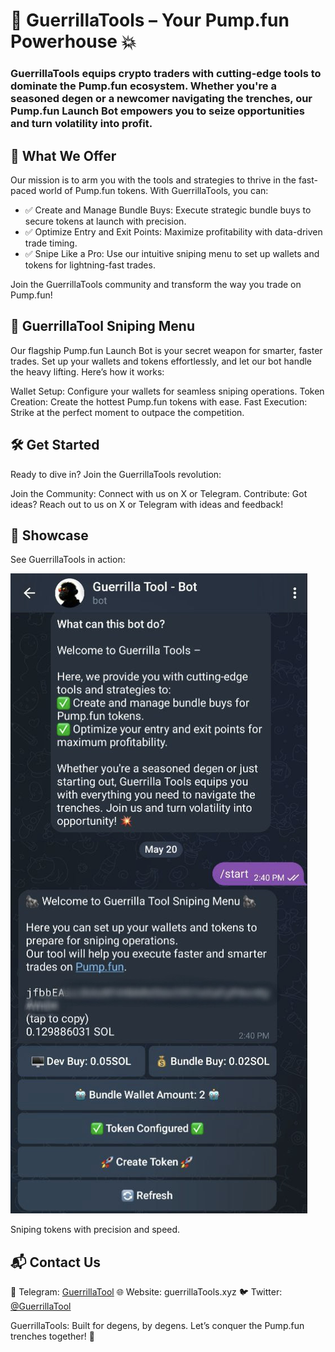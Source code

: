 # 🦍 GuerrillaTools – Your Pump.fun Powerhouse 💥
### GuerrillaTools equips crypto traders with cutting-edge tools to dominate the Pump.fun ecosystem. Whether you're a seasoned degen or a newcomer navigating the trenches, our Pump.fun Launch Bot empowers you to seize opportunities and turn volatility into profit.
## 🚀 What We Offer
Our mission is to arm you with the tools and strategies to thrive in the fast-paced world of Pump.fun tokens. With GuerrillaTools, you can:

+ ✅ Create and Manage Bundle Buys: Execute strategic bundle buys to secure tokens at launch with precision.
+ ✅ Optimize Entry and Exit Points: Maximize profitability with data-driven trade timing.
+ ✅ Snipe Like a Pro: Use our intuitive sniping menu to set up wallets and tokens for lightning-fast trades.

Join the GuerrillaTools community and transform the way you trade on Pump.fun!
## 🦍 GuerrillaTool Sniping Menu
Our flagship Pump.fun Launch Bot is your secret weapon for smarter, faster trades. Set up your wallets and tokens effortlessly, and let our bot handle the heavy lifting. Here’s how it works:

Wallet Setup: Configure your wallets for seamless sniping operations.
Token Creation: Create the hottest Pump.fun tokens with ease.
Fast Execution: Strike at the perfect moment to outpace the competition.

## 🛠️ Get Started
Ready to dive in? Join the GuerrillaTools revolution:

Join the Community: Connect with us on X or Telegram.
Contribute: Got ideas? Reach out to us on X or Telegram with ideas and feedback!

## 📸 Showcase
See GuerrillaTools in action:

![sneak_peak.jpg](https://github.com/GuerrillaTools/.github/blob/main/sneak_peak.jpg)

Sniping tokens with precision and speed.

## 📬 Contact Us

📧 Telegram: [GuerrillaTool](https://t.me/GuerrillaTool)
🌐 Website: guerrillaTools.xyz
🐦 Twitter: [@GuerrillaTool](https://x.com/GuerrillaTool)

GuerrillaTools: Built for degens, by degens. Let’s conquer the Pump.fun trenches together! 💪
